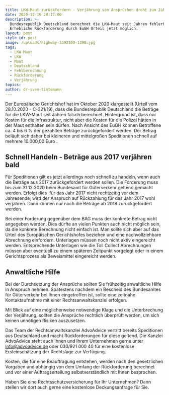 ```yaml
---
title: LKW-Maut zurückfordern - Verjährung von Ansprüchen droht zum Jahresende
date: 2020-12-16 20:17:00
description: >-
  Bundesrepublik Deutschland berechnet die LKW-Maut seit Jahren fehlerhaft.
  Erhebliche Rückforderung durch EuGH Urteil jetzt möglich.
layout: post
style_id: post
image: /uploads/highway-3392100-1280.jpg
tags:
  - LKW-Maut
  - LKW
  - Maut
  - Deutschland
  - Fehlberechnung
  - Rückforderung
  - Verjährung
topics:
author: dr-sven-tintemann
---
```


Der Europäische Gerichtshof hat im Oktober 2020 klargestellt (Urteil vom 28.10.2020 - C-321/19), dass die Bundesrepublik Deutschland die Beträge für die LKW-Maut seit Jahren falsch berechnet. Hintergrund ist, dass nur Kosten für die Infrastruktur, nicht aber die Kosten für die Polizei hätten in der Maut enthalten sein dürfen. Nach Ansicht des EuGH können Betroffene ca. 4 bis 6 % der gezahlten Beträge zurückgefordert werden. Der Betrag beläuft sich daher bei kleineren und mittelgro&szlig;en Speditionen schnell auf mehrere 10.000,00 Euro .&nbsp;

## **Schnell Handeln - Beträge aus 2017 verjähren bald**

Für Speditionen gilt es jetzt allerdings noch schnell zu handeln, wenn auch die Beträge aus 2017 zurückgefordert werden sollen. Die Forderung muss bis zum 31.12.2020 beim Bundesamt für Güterverkehr geltend gemacht werden. Erfolgt dies&nbsp; für das Jahr 2017 nicht rechtzeitig vor dem Jahresende, wird der Anspruch auf Rückzahlung für das Jahr 2017 wohl verjähren. Dann können nur noch die Beträge ab 2018 zurückgefordert werden.

Bei einer Forderung gegenüber dem BAG muss der konkrete Betrag nicht angegeben werden. Dies dürfte an vielen Punkten auch nicht möglich sein, da die konkrete Berechnung nicht einfach ist. Man sollte sich aber auf das Urteil des Europäischen Gerichtshofes beziehen und eine nachvollziehbare Abrechnung einfordern. Unterlagen müssen noch nicht aktiv eingereicht werden. Entsprechende Unterlagen wie die Toll Collect Abrechnungen müssen aber eventuell zu einem späteren Zeitpunkt vorgelegt oder in einem Gerichtsprozess als Beweismittel eingereicht werden.&nbsp;

## **Anwaltliche Hilfe&nbsp;**

Bei der Durchsetzung der Ansprüche sollten Sie frühzeitig anwaltliche Hilfe in Anspruch nehmen. Spätestens nachdem ein Bescheid des Bundesamtes für Güterverkehr bei Ihnen eingetroffen ist, sollte eine zeitnahe Kontaktaufnahme mit einer Rechtsanwaltskanzlei erfolgen.

Mit Blick auf eine möglicherweise notwendige Klage und die Unterbrechung der Verjährung, sollten die Ansprüche rechtlich überprüft werden, um sich keinen unnötigen Risiken auszusetzen.

Das Team der Rechtsanwaltskanzlei AdvoAdvice vertritt bereits Speditionen aus Deutschland und macht Rückforderungen für diese geltend. Die Kanzlei AdvoAdvice steht auch Ihnen und Ihrem Unternehmen gerne unter [info@advoadvice.de](mailto:info@advoadvice.de) oder 030/921 000 40 für eine kostenlose Ersteinschätzung der Rechtslage zur Verfügung.

Kosten, die für eine Beauftragung entstehen, werden nach den gesetzlichen Vorgaben und abhängig von dem Umfang der Rückforderung berechnet und vor einer Auftragserteilung selbstverständlich mit Ihnen besprochen.

Haben Sie eine Rechtsschutzversicherung für Ihr Unternehmen? Dann stellen wir dort auch gerne eine kostenlose Deckungsanfrage für Sie.&nbsp;
